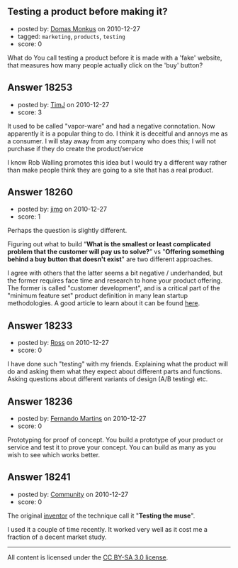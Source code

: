 ## Testing a product before making it?

- posted by: [Domas Monkus](https://stackexchange.com/users/-1/4282-domas-monkus) on 2010-12-27
- tagged: `marketing`, `products`, `testing`
- score: 0

What do You call testing a product before it is made with a 'fake' website, that measures how many people actually click on the 'buy' button?


## Answer 18253

- posted by: [TimJ](https://stackexchange.com/users/-1/1172-timj) on 2010-12-27
- score: 3

It used to be called "vapor-ware" and had a negative connotation.  Now apparently it is a popular thing to do.  I think it is deceitful and annoys me as a consumer.  I will stay away from any company who does this; I will not purchase if they do create the product/service

I know Rob Walling promotes this idea but I would try a different way rather than make people think they are going to a site that has a real product.  


## Answer 18260

- posted by: [jimg](https://stackexchange.com/users/-1/2380-jimg) on 2010-12-27
- score: 1

<p>Perhaps the question is slightly different.  </p>

<p>Figuring out what to build “<strong>What is the smallest or least complicated problem that the customer will pay us to solve?</strong>” vs "<strong>Offering something behind a buy button that doesn't exist</strong>" are two different approaches.  </p>

<p>I agree with others that the latter seems a bit negative / underhanded, but the former requires face time and research to hone your product offering.  The former is called "customer development", and is a critical part of the "minimum feature set" product definition in many lean startup methodologies.  A good article to learn about it can be found <a href="http://steveblank.com/2010/03/04/perfection-by-subtraction-the-minimum-feature-set/" rel="nofollow">here</a>. </p>



## Answer 18233

- posted by: [Ross](https://stackexchange.com/users/-1/1390-ross) on 2010-12-27
- score: 0

I have done such "testing" with my friends. Explaining what the product will do and asking them what they expect about different parts and functions. Asking questions about different variants of design (A/B testing) etc.


## Answer 18236

- posted by: [Fernando Martins](https://stackexchange.com/users/-1/1778-fernando-martins) on 2010-12-27
- score: 0

Prototyping for proof of concept.
You build a prototype of your product or service and test it to prove your concept. 
You can build as many as you wish to see which works better.



## Answer 18241

- posted by: [Community](https://stackexchange.com/users/-1/-1-community) on 2010-12-27
- score: 0

<p>The original <a href="http://www.fourhourworkweek.com/blog/contents/" rel="nofollow">inventor</a> of the technique call it "<strong>Testing the muse</strong>".</p>

<p>I used it a couple of time recently. It worked very well as it cost me a fraction of a decent market study.</p>




---

All content is licensed under the [CC BY-SA 3.0 license](https://creativecommons.org/licenses/by-sa/3.0/).
